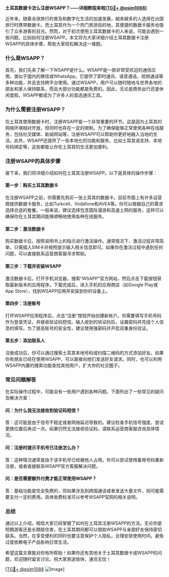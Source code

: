 **土耳其数据卡怎么注册WSAPP？——详细教程来啦[[TG💪+ @esim1088](https://t.me/s/esim1088)]**

近年来，随着全球旅行的普及和数字化生活的加速发展，越来越多的人选择在出国旅行时携带数据卡。而土耳其作为一个热门旅游目的地，其便捷的数据卡服务也吸引了众多游客的目光。然而，对于初次使用土耳其数据卡的人来说，可能会遇到一些问题，比如如何注册WSAPP。本文将为大家详细介绍土耳其数据卡注册WSAPP的具体步骤，帮助大家轻松解决这一难题。

### **什么是WSAPP？**

首先，我们先来了解一下WSAPP是什么。WSAPP是一款非常受欢迎的通信应用，类似于国内的微信或WhatsApp。它提供了即时通讯、语音通话、视频通话等多种功能，并且支持跨平台使用。通过WSAPP，用户可以随时随地与世界各地的朋友和家人保持联系，而且大部分功能都是免费的。因此，无论是商务出行还是休闲度假，WSAPP都成为了许多人的首选通讯工具。

### **为什么需要注册WSAPP？**

在土耳其使用数据卡时，注册WSAPP是一个非常重要的环节。这是因为土耳其的网络环境相对开放，但同时也存在一定的限制。为了确保能够正常使用各种在线服务，包括社交媒体、新闻网站等，注册WSAPP可以帮助你更好地融入当地的生活。此外，WSAPP还提供了一些本地化的功能和服务，比如土耳其语支持、本地号码绑定等，这些都能让你在土耳其的生活更加便利。

### **注册WSAPP的具体步骤**

接下来，我们将详细介绍如何在土耳其注册WSAPP。以下是具体的操作步骤：

#### **第一步：购买土耳其数据卡**
在注册WSAPP之前，你需要先购买一张土耳其的数据卡。目前市面上有许多运营商提供数据卡服务，比如Turkcell、Vodafone和AVEA等。你可以根据自己的需求选择合适的套餐。一般来说，建议选择包含国际漫游和高速上网的服务，这样可以确保你在土耳其期间能够顺畅地使用各种在线服务。

#### **第二步：激活数据卡**
购买数据卡后，按照说明书上的指示进行激活操作。通常情况下，激活过程非常简单，只需插入SIM卡并按照提示输入相关信息即可。如果你在激活过程中遇到任何问题，可以直接联系运营商客服寻求帮助。

#### **第三步：下载并安装WSAPP**
激活数据卡后，打开手机浏览器，搜索“WSAPP”官方网站，然后点击下载按钮获取最新版本的应用程序。下载完成后，进入手机的应用商店（如Google Play或App Store），找到WSAPP应用并安装到你的设备上。

#### **第四步：注册账号**
打开WSAPP应用程序后，点击“注册”按钮开始创建新账户。你需要填写手机号码作为登录凭证，并接收验证码短信。输入收到的验证码后，设置密码并完成个人信息的填写。为了提高账号的安全性，建议使用强密码并开启双重身份验证。

#### **第五步：添加联系人**
注册成功后，你可以通过搜索土耳其本地号码或扫描二维码的方式添加好友。如果你有朋友已经在使用WSAPP，可以直接向他们发送好友请求。同时，也可以利用WSAPP内置的搜索功能查找其他用户，扩大你的社交圈子。

### **常见问题解答**

在实际操作过程中，可能会有一些用户遇到各种问题。下面列出了一些常见的疑问及解决方案：

#### **问：为什么我无法接收到验证码短信？**
答：这可能是由于信号不稳定或者网络延迟导致的。建议检查手机信号强度，尝试更换位置后再试一次。如果仍然无法接收验证码，请联系运营商客服咨询具体情况。

#### **问：注册时提示手机号已注册怎么办？**
答：这种情况通常是由于该手机号已经被他人占用。你可以尝试使用备用号码重新注册，或者直接联系WSAPP官方客服解决问题。

#### **问：是否需要额外付费才能正常使用WSAPP？**
答：基础功能是完全免费的，但如果涉及到跨国通话或者发送大量文件，则可能需要支付一定的费用。具体收费标准可以参考WSAPP官网的相关说明。

### **总结**

通过以上介绍，相信大家已经掌握了如何在土耳其注册WSAPP的方法。无论你是短期游客还是长期居住者，在土耳其期间都可以借助WSAPP与亲朋好友保持密切联系。当然，在享受便利的同时也要注意保护个人隐私，合理安排使用时间，避免过度依赖电子产品影响日常生活。

希望这篇文章能对你有所帮助！如果你还有其他关于土耳其数据卡或WSAPP的问题，欢迎随时留言讨论。祝大家旅途愉快，通讯无忧！

[[TG💪+ @esim1088](https://t.me/s/esim1088) ![Image](https://i.postimg.cc/4NQfJmqS/Snipaste-2025-05-13-00-14-12.png)]